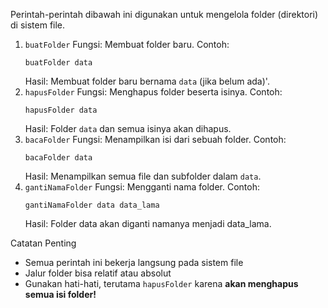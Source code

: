 Perintah-perintah dibawah ini digunakan untuk mengelola folder (direktori) di sistem file.

1. `buatFolder`
   Fungsi: Membuat folder baru.
   Contoh:
   ```pearl
   buatFolder data
   ```
   Hasil: Membuat folder baru bernama `data` (jika belum ada)'.
2. `hapusFolder`
   Fungsi: Menghapus folder beserta isinya.
   Contoh:
   ```pearl
   hapusFolder data
   ```
   Hasil: Folder `data` dan semua isinya akan dihapus.
3. `bacaFolder`
   Fungsi: Menampilkan isi dari sebuah folder.
   Contoh:
   ```pearl
   bacaFolder data
   ```
   Hasil: Menampilkan semua file dan subfolder dalam `data`.
4. `gantiNamaFolder`
   Fungsi: Mengganti nama folder.
   Contoh:
   ```pearl
   gantiNamaFolder data data_lama
   ```
   Hasil: Folder data akan diganti namanya menjadi data_lama.

Catatan Penting
- Semua perintah ini bekerja langsung pada sistem file
- Jalur folder bisa relatif atau absolut
- Gunakan hati-hati, terutama `hapusFolder` karena **akan menghapus semua isi folder!**
